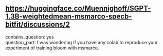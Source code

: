 ## https://huggingface.co/Muennighoff/SGPT-1.3B-weightedmean-msmarco-specb-bitfit/discussions/2

contains_question: yes  
question_part: I was wondering if you have any colab to reproduce your experiment of training bloom with msmarco.